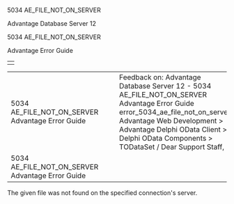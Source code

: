 5034 AE\_FILE\_NOT\_ON\_SERVER




Advantage Database Server 12  

5034 AE\_FILE\_NOT\_ON\_SERVER

Advantage Error Guide

|  |
| --- |
|  |

|  |  |  |  |  |
| --- | --- | --- | --- | --- |
| 5034 AE\_FILE\_NOT\_ON\_SERVER  Advantage Error Guide |  |  | Feedback on: Advantage Database Server 12 - 5034 AE\_FILE\_NOT\_ON\_SERVER Advantage Error Guide error\_5034\_ae\_file\_not\_on\_server Advantage Web Development > Advantage Delphi OData Client > Delphi OData Components > TODataSet / Dear Support Staff, |  |
| 5034 AE\_FILE\_NOT\_ON\_SERVER  Advantage Error Guide |  |  |  |  |

The given file was not found on the specified connection's server.